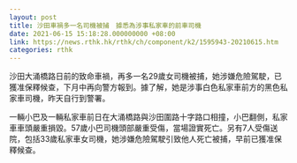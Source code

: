 ```yaml
---
layout: post
title: 沙田車禍多一名司機被捕　據悉為涉事私家車的前車司機
date: 2021-06-15 15:18:28.000000000 +08:00
link: https://news.rthk.hk/rthk/ch/component/k2/1595943-20210615.htm
categories: rthk
---
```


沙田大涌橋路日前的致命車禍，再多一名29歲女司機被捕，她涉嫌危險駕駛，已獲准保釋候查，下月中再向警方報到。據了解，她是涉事白色私家車前方的黑色私家車司機，昨天自行到警署。

一輛小巴及一輛私家車前日在大涌橋路與沙田圍路十字路口相撞，小巴翻側，私家車車頭嚴重損毀。57歲小巴司機頭部嚴重受傷，當場證實死亡。另有7人受傷送院，包括33歲私家車女司機，她涉嫌危險駕駛引致他人死亡被捕，早前已獲准保釋候查。

